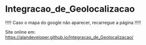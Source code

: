 # Integracao_de_Geolocalizacao

!!!!! Caso o mapa do google não aparecer, recarregue a página !!!!! 

Site online em: https://alandeveloper.github.io/Integracao_de_Geolocalizacao/
